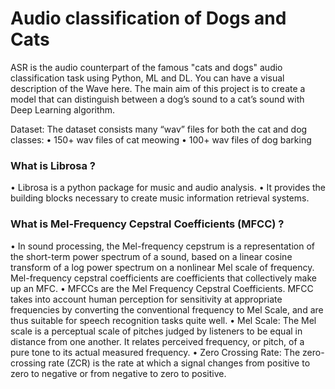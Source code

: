 # Audio classification of Dogs and Cats
ASR is the audio counterpart of the famous "cats and dogs" audio classification task using Python, ML and DL. You can have a visual description of the Wave here. The main aim of this project is to create a model that can distinguish between a dog’s sound to a cat’s sound with Deep Learning algorithm.

Dataset: The dataset consists many “wav” files for both the cat and dog classes:
• 150+ wav files of cat meowing
• 100+ wav files of dog barking

### What is Librosa ?
• Librosa is a python package for music and audio analysis.
• It provides the building blocks necessary to create music information retrieval systems.

### What is Mel-Frequency Cepstral Coefficients (MFCC) ?
• In sound processing, the Mel-frequency cepstrum is a representation of the short-term power spectrum of a sound, based on a linear cosine transform of a log power spectrum on a nonlinear Mel scale of frequency. Mel-frequency cepstral coefficients are coefficients that collectively make up an MFC.
• MFCCs are the Mel Frequency Cepstral Coefficients. MFCC takes into account human perception for sensitivity at appropriate frequencies by converting the conventional frequency to Mel Scale, and are thus suitable for speech recognition tasks quite well.
• Mel Scale: The Mel scale is a perceptual scale of pitches judged by listeners to be equal in distance from one another. It relates perceived frequency, or pitch, of a pure tone to its actual measured frequency.
• Zero Crossing Rate: The zero-crossing rate (ZCR) is the rate at which a signal changes from positive to zero to negative or from negative to zero to positive.


